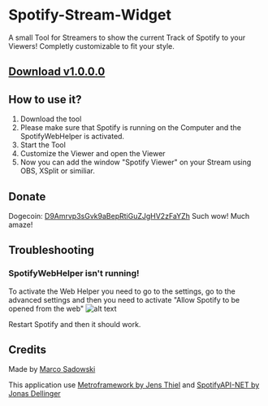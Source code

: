 # Spotify-Stream-Widget
A small Tool for Streamers to show the current Track of Spotify to your Viewers! Completly customizable to fit your style.

## [Download v1.0.0.0](https://github.com/MarcoPNS/Spotify-Stream-Widget/blob/master/Release/Spot_Widget_1_0_0_0.zip?raw=true)

## How to use it?
1. Download the tool
2. Please make sure that Spotify is running on the Computer and the SpotifyWebHelper is activated.
3. Start the Tool
4. Customize the Viewer and open the Viewer
5. Now you can add the window "Spotify Viewer" on your Stream using OBS, XSplit or similiar.

## Donate
Dogecoin: [D9Amrvp3sGvk9aBepRtiGuZJgHV2zFaYZh](https://dogechain.info/address/D9Amrvp3sGvk9aBepRtiGuZJgHV2zFaYZh)
Such wow! Much amaze!

## Troubleshooting

### SpotifyWebHelper isn't running!
To activate the Web Helper you need to go to the settings, go to the advanced settings and then you need to activate "Allow Spotify to be opened from the web"
![alt text](https://github.com/MarcoPNS/Spotify-Stream-Widget/blob/master/img/2018-04-14%2010_57_43-Spotify.jpg?raw=true "Screenshot")

Restart Spotify and then it should work.

## Credits
Made by [Marco Sadowski](https://twitter.com/MarcoSadowski)

This application use [Metroframework by Jens Thiel](https://github.com/thielj/MetroFramework) and [SpotifyAPI-NET by Jonas Dellinger](https://github.com/JohnnyCrazy/SpotifyAPI-NET)

